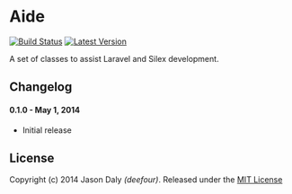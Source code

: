 # Aide

[![Build Status](https://travis-ci.org/deefour/Aide.svg)](https://travis-ci.org/deefour/Aide)
[![Latest Version](http://img.shields.io/github/tag/deefour/Aide.svg)](https://github.com/deefour/Aide/releases)

A set of classes to assist Laravel and Silex development.

## Changelog

#### 0.1.0 - May 1, 2014

 - Initial release

## License

Copyright (c) 2014 Jason Daly *(deefour)*. Released under the [MIT License](http://deefour.mit-license.org/)